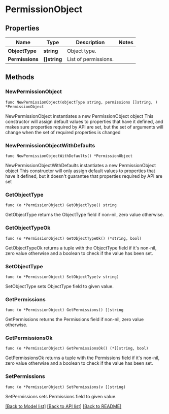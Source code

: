 # PermissionObject

## Properties

Name | Type | Description | Notes
------------ | ------------- | ------------- | -------------
**ObjectType** | **string** | Object type. | 
**Permissions** | **[]string** | List of permissions. | 

## Methods

### NewPermissionObject

`func NewPermissionObject(objectType string, permissions []string, ) *PermissionObject`

NewPermissionObject instantiates a new PermissionObject object
This constructor will assign default values to properties that have it defined,
and makes sure properties required by API are set, but the set of arguments
will change when the set of required properties is changed

### NewPermissionObjectWithDefaults

`func NewPermissionObjectWithDefaults() *PermissionObject`

NewPermissionObjectWithDefaults instantiates a new PermissionObject object
This constructor will only assign default values to properties that have it defined,
but it doesn't guarantee that properties required by API are set

### GetObjectType

`func (o *PermissionObject) GetObjectType() string`

GetObjectType returns the ObjectType field if non-nil, zero value otherwise.

### GetObjectTypeOk

`func (o *PermissionObject) GetObjectTypeOk() (*string, bool)`

GetObjectTypeOk returns a tuple with the ObjectType field if it's non-nil, zero value otherwise
and a boolean to check if the value has been set.

### SetObjectType

`func (o *PermissionObject) SetObjectType(v string)`

SetObjectType sets ObjectType field to given value.


### GetPermissions

`func (o *PermissionObject) GetPermissions() []string`

GetPermissions returns the Permissions field if non-nil, zero value otherwise.

### GetPermissionsOk

`func (o *PermissionObject) GetPermissionsOk() (*[]string, bool)`

GetPermissionsOk returns a tuple with the Permissions field if it's non-nil, zero value otherwise
and a boolean to check if the value has been set.

### SetPermissions

`func (o *PermissionObject) SetPermissions(v []string)`

SetPermissions sets Permissions field to given value.



[[Back to Model list]](../README.md#documentation-for-models) [[Back to API list]](../README.md#documentation-for-api-endpoints) [[Back to README]](../README.md)


